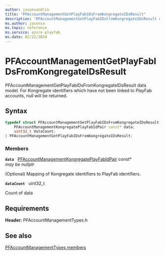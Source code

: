```yaml
---
author: jasonsandlin
title: "PFAccountManagementGetPlayFabIDsFromKongregateIDsResult"
description: "PFAccountManagementGetPlayFabIDsFromKongregateIDsResult data model. For Kongregate identifiers which have not been linked to PlayFab accounts, null will be returned."
ms.author: jasonsa
ms.topic: reference
ms.service: azure-playfab
ms.date: 02/22/2024
---
```


# PFAccountManagementGetPlayFabIDsFromKongregateIDsResult  

PFAccountManagementGetPlayFabIDsFromKongregateIDsResult data model. For Kongregate identifiers which have not been linked to PlayFab accounts, null will be returned.  

## Syntax  
  
```cpp
typedef struct PFAccountManagementGetPlayFabIDsFromKongregateIDsResult {  
    PFAccountManagementKongregatePlayFabIdPair const* data;  
    uint32_t dataCount;  
} PFAccountManagementGetPlayFabIDsFromKongregateIDsResult;  
```
  
### Members  
  
**`data`** &nbsp; [PFAccountManagementKongregatePlayFabIdPair](pfaccountmanagementkongregateplayfabidpair.md) const*  
*may be nullptr*  
  
(Optional) Mapping of Kongregate identifiers to PlayFab identifiers.
  
**`dataCount`** &nbsp; uint32_t  
  
Count of data
  
  
## Requirements  
  
**Header:** PFAccountManagementTypes.h
  
## See also  
[PFAccountManagementTypes members](../pfaccountmanagementtypes_members.md)  

  
  
